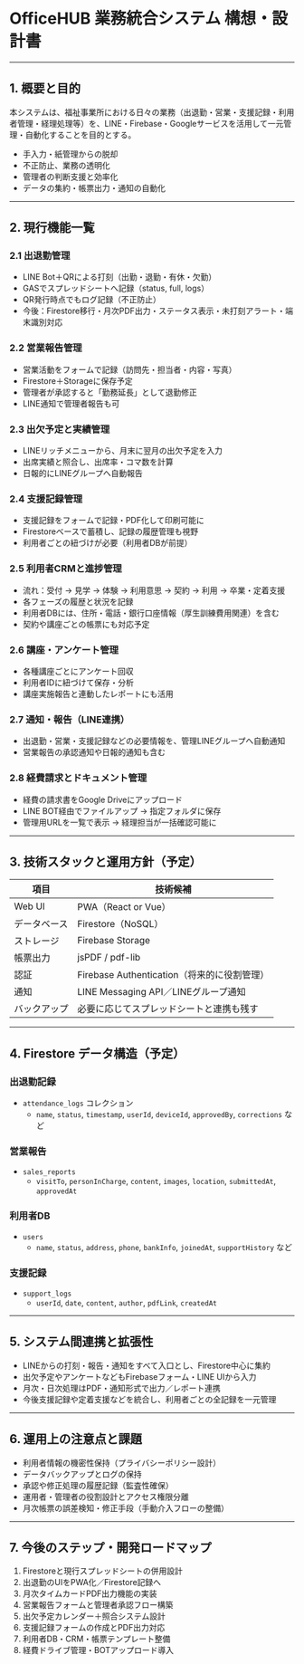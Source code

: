 # OfficeHUB 業務統合システム 構想・設計書

---

## 1. 概要と目的

本システムは、福祉事業所における日々の業務（出退勤・営業・支援記録・利用者管理・経理処理等）を、LINE・Firebase・Googleサービスを活用して一元管理・自動化することを目的とする。

- 手入力・紙管理からの脱却
- 不正防止、業務の透明化
- 管理者の判断支援と効率化
- データの集約・帳票出力・通知の自動化

---

## 2. 現行機能一覧

### 2.1 出退勤管理

- LINE Bot＋QRによる打刻（出勤・退勤・有休・欠勤）
- GASでスプレッドシートへ記録（status, full, logs）
- QR発行時点でもログ記録（不正防止）
- 今後：Firestore移行・月次PDF出力・ステータス表示・未打刻アラート・端末識別対応

### 2.2 営業報告管理

- 営業活動をフォームで記録（訪問先・担当者・内容・写真）
- Firestore＋Storageに保存予定
- 管理者が承認すると「勤務延長」として退勤修正
- LINE通知で管理者報告も可

### 2.3 出欠予定と実績管理

- LINEリッチメニューから、月末に翌月の出欠予定を入力
- 出席実績と照合し、出席率・コマ数を計算
- 日報的にLINEグループへ自動報告

### 2.4 支援記録管理

- 支援記録をフォームで記録・PDF化して印刷可能に
- Firestoreベースで蓄積し、記録の履歴管理も視野
- 利用者ごとの紐づけが必要（利用者DBが前提）

### 2.5 利用者CRMと進捗管理

- 流れ：受付 → 見学 → 体験 → 利用意思 → 契約 → 利用 → 卒業・定着支援
- 各フェーズの履歴と状況を記録
- 利用者DBには、住所・電話・銀行口座情報（厚生訓練費用関連）を含む
- 契約や講座ごとの帳票にも対応予定

### 2.6 講座・アンケート管理

- 各種講座ごとにアンケート回収
- 利用者IDに紐づけて保存・分析
- 講座実施報告と連動したレポートにも活用

### 2.7 通知・報告（LINE連携）

- 出退勤・営業・支援記録などの必要情報を、管理LINEグループへ自動通知
- 営業報告の承認通知や日報的通知も含む

### 2.8 経費請求とドキュメント管理

- 経費の請求書をGoogle Driveにアップロード
- LINE BOT経由でファイルアップ → 指定フォルダに保存
- 管理用URLを一覧で表示 → 経理担当が一括確認可能に

---

## 3. 技術スタックと運用方針（予定）

| 項目 | 技術候補 |
|------|----------|
| Web UI | PWA（React or Vue） |
| データベース | Firestore（NoSQL） |
| ストレージ | Firebase Storage |
| 帳票出力 | jsPDF / pdf-lib |
| 認証 | Firebase Authentication（将来的に役割管理） |
| 通知 | LINE Messaging API／LINEグループ通知 |
| バックアップ | 必要に応じてスプレッドシートと連携も残す |

---

## 4. Firestore データ構造（予定）

### 出退勤記録
- `attendance_logs` コレクション
  - `name`, `status`, `timestamp`, `userId`, `deviceId`, `approvedBy`, `corrections` など

### 営業報告
- `sales_reports`
  - `visitTo`, `personInCharge`, `content`, `images`, `location`, `submittedAt`, `approvedAt`

### 利用者DB
- `users`
  - `name`, `status`, `address`, `phone`, `bankInfo`, `joinedAt`, `supportHistory` など

### 支援記録
- `support_logs`
  - `userId`, `date`, `content`, `author`, `pdfLink`, `createdAt`

---

## 5. システム間連携と拡張性

- LINEからの打刻・報告・通知をすべて入口とし、Firestore中心に集約
- 出欠予定やアンケートなどもFirebaseフォーム・LINE UIから入力
- 月次・日次処理はPDF・通知形式で出力／レポート連携
- 今後支援記録や定着支援などを統合し、利用者ごとの全記録を一元管理

---

## 6. 運用上の注意点と課題

- 利用者情報の機密性保持（プライバシーポリシー設計）
- データバックアップとログの保持
- 承認や修正処理の履歴記録（監査性確保）
- 運用者・管理者の役割設計とアクセス権限分離
- 月次帳票の誤差検知・修正手段（手動介入フローの整備）

---

## 7. 今後のステップ・開発ロードマップ

1. Firestoreと現行スプレッドシートの併用設計
2. 出退勤のUIをPWA化／Firestore記録へ
3. 月次タイムカードPDF出力機能の実装
4. 営業報告フォームと管理者承認フロー構築
5. 出欠予定カレンダー＋照合システム設計
6. 支援記録フォームの作成とPDF出力対応
7. 利用者DB・CRM・帳票テンプレート整備
8. 経費ドライブ管理・BOTアップロード導入
